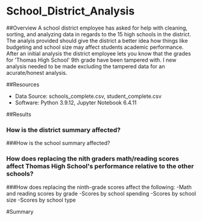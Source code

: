 # School_District_Analysis
##Overview
A school district employee has asked for help with cleaning, sorting, and analyzing data in regards to the 15 high schools in the district. The analyis provided should give the district a better idea how things like budgeting and school size may affect students academic performance. After an initial analysis the district employee lets you know that the grades for 'Thomas High School' 9th grade have been tampered with. I new analysis needed to be made excluding the tampered data for an acurate/honest analysis.

##Resources
- Data Source: schools_complete.csv, student_complete.csv
- Software: Python 3.9.12, Jupyter Notebook 6.4.11

##Results
### How is the district summary affected?

###How is the school summary affected?

### How does replacing the nith graders math/reading scores affect Thomas High School's performance relative to the other schools?

###How does replacing the ninth-grade scores affect the following:
        -Math and reading scores by grade
        -Scores by school spending
        -Scores by school size
        -Scores by school type

#Summary
